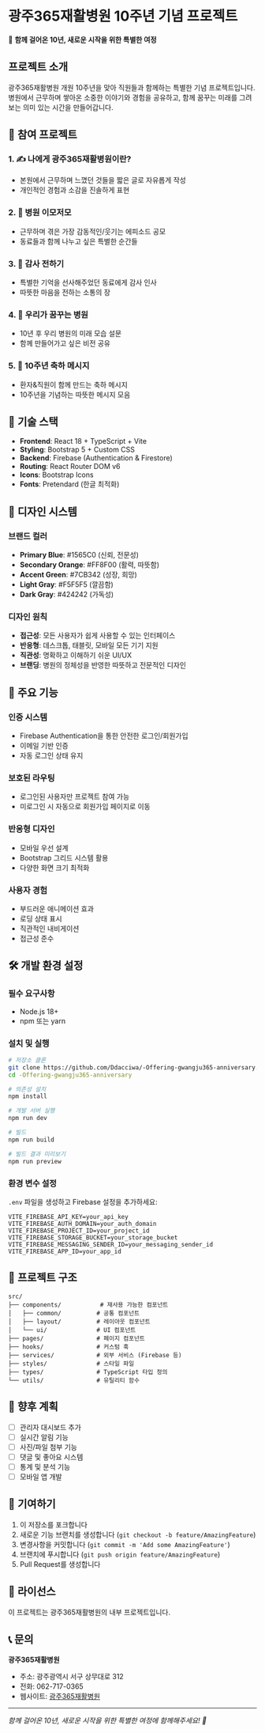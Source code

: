 # 광주365재활병원 10주년 기념 프로젝트

🎉 **함께 걸어온 10년, 새로운 시작을 위한 특별한 여정**

## 프로젝트 소개

광주365재활병원 개원 10주년을 맞아 직원들과 함께하는 특별한 기념 프로젝트입니다. 병원에서 근무하며 쌓아온 소중한 이야기와 경험을 공유하고, 함께 꿈꾸는 미래를 그려보는 의미 있는 시간을 만들어갑니다.

## 🌟 참여 프로젝트

### 1. ✍️ 나에게 광주365재활병원이란?
- 본원에서 근무하며 느꼈던 것들을 짧은 글로 자유롭게 작성
- 개인적인 경험과 소감을 진솔하게 표현

### 2. 📖 병원 이모저모
- 근무하며 겪은 가장 감동적인/웃기는 에피소드 공모
- 동료들과 함께 나누고 싶은 특별한 순간들

### 3. 💝 감사 전하기
- 특별한 기억을 선사해주었던 동료에게 감사 인사
- 따뜻한 마음을 전하는 소통의 장

### 4. 🌟 우리가 꿈꾸는 병원
- 10년 후 우리 병원의 미래 모습 설문
- 함께 만들어가고 싶은 비전 공유

### 5. 🎉 10주년 축하 메시지
- 환자&직원이 함께 만드는 축하 메시지
- 10주년을 기념하는 따뜻한 메시지 모음

## 🚀 기술 스택

- **Frontend**: React 18 + TypeScript + Vite
- **Styling**: Bootstrap 5 + Custom CSS
- **Backend**: Firebase (Authentication & Firestore)
- **Routing**: React Router DOM v6
- **Icons**: Bootstrap Icons
- **Fonts**: Pretendard (한글 최적화)

## 🎨 디자인 시스템

### 브랜드 컬러
- **Primary Blue**: #1565C0 (신뢰, 전문성)
- **Secondary Orange**: #FF8F00 (활력, 따뜻함)
- **Accent Green**: #7CB342 (성장, 희망)
- **Light Gray**: #F5F5F5 (깔끔함)
- **Dark Gray**: #424242 (가독성)

### 디자인 원칙
- **접근성**: 모든 사용자가 쉽게 사용할 수 있는 인터페이스
- **반응형**: 데스크톱, 태블릿, 모바일 모든 기기 지원
- **직관성**: 명확하고 이해하기 쉬운 UI/UX
- **브랜딩**: 병원의 정체성을 반영한 따뜻하고 전문적인 디자인

## 📱 주요 기능

### 인증 시스템
- Firebase Authentication을 통한 안전한 로그인/회원가입
- 이메일 기반 인증
- 자동 로그인 상태 유지

### 보호된 라우팅
- 로그인된 사용자만 프로젝트 참여 가능
- 미로그인 시 자동으로 회원가입 페이지로 이동

### 반응형 디자인
- 모바일 우선 설계
- Bootstrap 그리드 시스템 활용
- 다양한 화면 크기 최적화

### 사용자 경험
- 부드러운 애니메이션 효과
- 로딩 상태 표시
- 직관적인 내비게이션
- 접근성 준수

## 🛠 개발 환경 설정

### 필수 요구사항
- Node.js 18+ 
- npm 또는 yarn

### 설치 및 실행

```bash
# 저장소 클론
git clone https://github.com/Ddacciwa/-Offering-gwangju365-anniversary.git
cd -Offering-gwangju365-anniversary

# 의존성 설치
npm install

# 개발 서버 실행
npm run dev

# 빌드
npm run build

# 빌드 결과 미리보기
npm run preview
```

### 환경 변수 설정

`.env` 파일을 생성하고 Firebase 설정을 추가하세요:

```env
VITE_FIREBASE_API_KEY=your_api_key
VITE_FIREBASE_AUTH_DOMAIN=your_auth_domain
VITE_FIREBASE_PROJECT_ID=your_project_id
VITE_FIREBASE_STORAGE_BUCKET=your_storage_bucket
VITE_FIREBASE_MESSAGING_SENDER_ID=your_messaging_sender_id
VITE_FIREBASE_APP_ID=your_app_id
```

## 📁 프로젝트 구조

```
src/
├── components/           # 재사용 가능한 컴포넌트
│   ├── common/          # 공통 컴포넌트
│   ├── layout/          # 레이아웃 컴포넌트
│   └── ui/              # UI 컴포넌트
├── pages/               # 페이지 컴포넌트
├── hooks/               # 커스텀 훅
├── services/            # 외부 서비스 (Firebase 등)
├── styles/              # 스타일 파일
├── types/               # TypeScript 타입 정의
└── utils/               # 유틸리티 함수
```

## 🎯 향후 계획

- [ ] 관리자 대시보드 추가
- [ ] 실시간 알림 기능
- [ ] 사진/파일 첨부 기능
- [ ] 댓글 및 좋아요 시스템
- [ ] 통계 및 분석 기능
- [ ] 모바일 앱 개발

## 🤝 기여하기

1. 이 저장소를 포크합니다
2. 새로운 기능 브랜치를 생성합니다 (`git checkout -b feature/AmazingFeature`)
3. 변경사항을 커밋합니다 (`git commit -m 'Add some AmazingFeature'`)
4. 브랜치에 푸시합니다 (`git push origin feature/AmazingFeature`)
5. Pull Request를 생성합니다

## 📄 라이선스

이 프로젝트는 광주365재활병원의 내부 프로젝트입니다.

## 📞 문의

**광주365재활병원**
- 주소: 광주광역시 서구 상무대로 312
- 전화: 062-717-0365
- 웹사이트: [광주365재활병원](http://www.gj365.co.kr)

---

*함께 걸어온 10년, 새로운 시작을 위한 특별한 여정에 함께해주세요! 🎉*